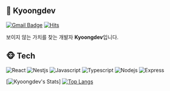 ## 🐬 Kyoongdev

[![Gmail Badge](https://img.shields.io/badge/Gmail-d14836?logo=Gmail&logoColor=white&link=mailto:9898junjun2@gmail.com)](mailto:9898junjun2@gmail.com)
[![Hits](https://hits.seeyoufarm.com/api/count/incr/badge.svg?url=https%3A%2F%2Fgithub.com%2Fkyoongdev&count_bg=%2379C83D&title_bg=%23555555&icon=&icon_color=%23E7E7E7&title=hits&edge_flat=false)](https://hits.seeyoufarm.com)

보이지 않는 가치를 찾는 개발자 **Kyoongdev**입니다.



## 🐵 Tech

![React](https://img.shields.io/badge/-React-61DAFB?logo=react&logoColor=white&style=flat)
![Nestjs](https://img.shields.io/badge/NestJs-E0234E?logo=nestjs&logoColor=white&style=flat)
![Javascript](https://img.shields.io/badge/Javascript-FFE400?logo=javascript&logoColor=white&style=flat)
![Typescript](https://img.shields.io/badge/Typescript-0054FF?logo=typescript&logoColor=white&style=flat)
![Nodejs](https://img.shields.io/badge/Node.js-43853d?logo=node.js&logoColor=white&style=flat)
![Express](https://img.shields.io/badge/Express-000000?logo=Express&logoColor=white&style=flat)


[![Kyoongdev's Stats](https://github-readme-stats.vercel.app/api?username=kyoongdev&show_icons=true&hide=contribs,prs&cache_seconds=86400&theme=chartreuse-dark)]
[![Top Langs](https://github-readme-stats.vercel.app/api/top-langs/?username=kyoongdev&layout=compact)](https://github.com/kyoongdev)

